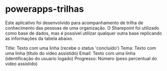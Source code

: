 # powerapps-trilhas

Este aplicativo foi desenvolvido para acompanhamento de trilha de conhecimento das pessoas de uma organização. 
O Sharepoint foi utilizado como base de dados, mas é possível utilizar qualquer outra base replicando as informações da tabela abaixo.

Title: Texto com uma linha	(recebe o status 'concluído')
Tema: Texto com uma linha	(título do video assistido)
Email: Texto com uma linha	(identificação do usuario logado)
Progresso: Número	(peso percentual do video assistido)
